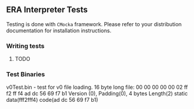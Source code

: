 ## ERA Interpreter Tests
Testing is done with `CMocka` framework. Please refer to your distribution documentation for installation instructions.

### Writing tests

1. TODO

### Test Binaries

v0Test.bin - test for v0 file loading. 16 byte long file:
00 00 00 00 00 02 ff f2 ff f4 ad dc 56 69 f7 b1
Version (0), Padding(0), 4 bytes Length(2) static data(fff2fff4) code(ad dc 56 69 f7 b1)
